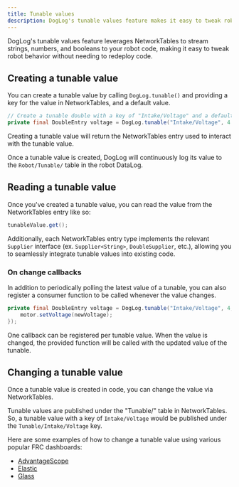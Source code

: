 ```yaml
---
title: Tunable values
description: DogLog's tunable values feature makes it easy to tweak robot behavior without needing to redeploy code.
---
```


DogLog's tunable values feature leverages NetworkTables to stream strings, numbers, and booleans to your robot code, making it easy to tweak robot behavior without needing to redeploy code.

## Creating a tunable value

You can create a tunable value by calling `DogLog.tunable()` and providing a key for the value in NetworkTables, and a default value.

```java
// Create a tunable double with a key of "Intake/Voltage" and a default value of 4.5
private final DoubleEntry voltage = DogLog.tunable("Intake/Voltage", 4.5);

```

Creating a tunable value will return the NetworkTables entry used to interact with the tunable value.

Once a tunable value is created, DogLog will continuously log its value to the `Robot/Tunable/` table in the robot DataLog.

## Reading a tunable value

Once you've created a tunable value, you can read the value from the NetworkTables entry like so:

```java
tunableValue.get();
```

Additionally, each NetworkTables entry type implements the relevant `Supplier` interface (ex. `Supplier<String>`, `DoubleSupplier`, etc.), allowing you to seamlessly integrate tunable values into existing code.

### On change callbacks

In addition to periodically polling the latest value of a tunable, you can also register a consumer function to be called whenever the value changes.

```java
private final DoubleEntry voltage = DogLog.tunable("Intake/Voltage", 4, newVoltage -> {
	motor.setVoltage(newVoltage);
});

```

One callback can be registered per tunable value.
When the value is changed, the provided function will be called with the updated value of the tunable.

## Changing a tunable value

Once a tunable value is created in code, you can change the value via NetworkTables.

Tunable values are published under the "Tunable/" table in NetworkTables.
So, a tunable value with a key of `Intake/Voltage` would be published under the `Tunable/Intake/Voltage` key.

Here are some examples of how to change a tunable value using various popular FRC dashboards:

- [AdvantageScope](https://docs.advantagescope.org/getting-started/connect-live/#tuning-mode)
- [Elastic](https://frc-elastic.gitbook.io/docs/customizing-your-dashboard/adding-and-customizing-widgets)
- [Glass](https://docs.wpilib.org/en/stable/docs/software/dashboards/glass/networktables-connection.html#viewing-networktables-entries)
